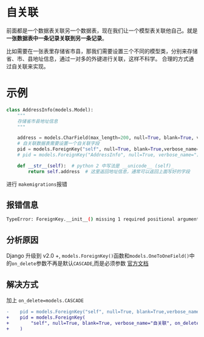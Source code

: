 # 自关联
前面都是一个数据表关联另一个数据表，现在我们让一个模型表关联他自己。就是**一张数据表中一条记录关联到另一条记录**。

比如需要在一张表里存储省市县，那我们需要设置三个不同的模型类，分别来存储省、市、县地址信息，通过一对多的外键进行关联，这样不科学。
合理的方式通过自关联来实现。

# 示例
```python
class AddressInfo(models.Model):
    """
    存储省市县地址信息
    """

    address = models.CharField(max_length=200, null=True, blank=True, verbose_name="地址")
    # 自关联数据表需要设置一个自关联字段
    pid = models.ForeignKey("self", null=True, blank=True,verbose_name="自关联")
    # pid = models.ForeignKey("AddressInfo", null=True, verbose_name="自关联")  # 两种写法

    def __str__(self):  # python 2 中写法是 __unicode__ (self)_
        return self.address  # 这里返回地址信息，通常可以返回上面写好的字段

```

进行 `makemigrations`报错
## 报错信息
```sh
TypeError: ForeignKey.__init__() missing 1 required positional argument: 'on_delete'
```
## 分析原因
Django 升级到 v2.0 +, `models.ForeignKey()`函数和`models.OneToOneField()`中的`on_delete`参数不再是默认`CASCADE`,而是必须参数 
[官方文档](https://docs.djangoproject.com/en/4.2//ref/models/fields/#django.db.models.ForeignKey.on_delete)

## 解决方式
加上 `on_delete=models.CASCADE`
```diff
-    pid = models.ForeignKey("self", null=True, blank=True,verbose_name="自关联")
+    pid = models.ForeignKey(
+        "self", null=True, blank=True, verbose_name="自关联", on_delete=models.CASCADE
+    )
```

